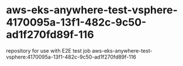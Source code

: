 # aws-eks-anywhere-test-vsphere-4170095a-13f1-482c-9c50-ad1f270fd89f-116
repository for use with E2E test job aws-eks-anywhere-test-vsphere:4170095a-13f1-482c-9c50-ad1f270fd89f-116
